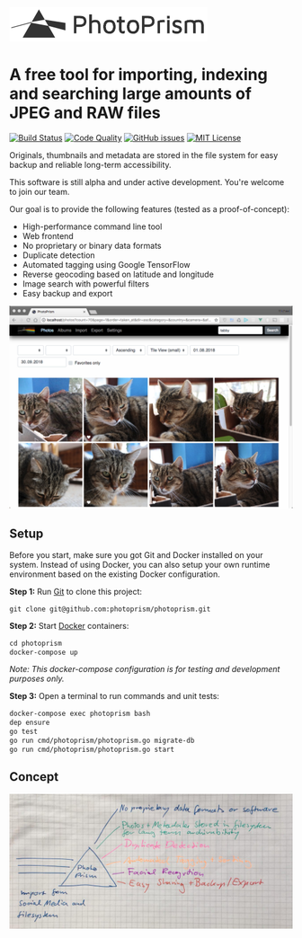 ![PhotoPrism](docs/img/logo.png)

A free tool for importing, indexing and searching large amounts of JPEG and RAW files
=====================================================================================

[![Build Status](https://travis-ci.org/photoprism/photoprism.png?branch=master)][ci]
[![Code Quality](https://goreportcard.com/badge/github.com/photoprism/photoprism)][code quality]
[![GitHub issues](https://img.shields.io/github/issues/photoprism/photoprism.svg)][issues]
[![MIT License](https://img.shields.io/badge/license-MIT-blue.svg)][license]

[ci]: https://travis-ci.org/photoprism/photoprism
[code quality]: https://goreportcard.com/report/github.com/photoprism/photoprism
[issues]: https://github.com/photoprism/photoprism/issues
[license]: https://github.com/photoprism/photoprism/blob/master/LICENSE

Originals, thumbnails and metadata are stored in the file system for easy
backup and reliable long-term accessibility.

This software is still alpha and under active development. You're welcome to join our team.

Our goal is to provide the following features (tested as a proof-of-concept):

- High-performance command line tool
- Web frontend
- No proprietary or binary data formats
- Duplicate detection
- Automated tagging using Google TensorFlow
- Reverse geocoding based on latitude and longitude
- Image search with powerful filters
- Easy backup and export

![](docs/img/search.png)

Setup
-----
Before you start, make sure you got Git and Docker installed on your system.
Instead of using Docker, you can also setup your own runtime environment
based on the existing Docker configuration.

**Step 1:** Run [Git](https://getcomposer.org/) to clone this project:

```
git clone git@github.com:photoprism/photoprism.git
```

**Step 2:** Start [Docker](https://www.docker.com/) containers:

```
cd photoprism
docker-compose up
```

*Note: This docker-compose configuration is for testing and development purposes only.*

**Step 3:** Open a terminal to run commands and unit tests:

```
docker-compose exec photoprism bash
dep ensure
go test
go run cmd/photoprism/photoprism.go migrate-db
go run cmd/photoprism/photoprism.go start
```

Concept
-------

![](docs/img/concept.jpg)
